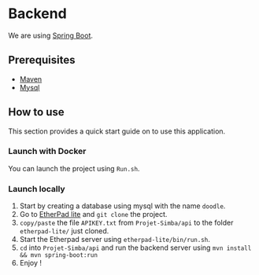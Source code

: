 # Backend

We are using [Spring Boot](https://spring.io/projects/spring-boot).

## Prerequisites

- [Maven](https://maven.apache.org/)
- [Mysql](https://www.mysql.com/fr/)

## How to use

This section provides a quick start guide on to use this application.

### Launch with Docker

You can launch the project using `Run.sh`.

### Launch locally

1. Start by creating a database using mysql with the name `doodle`.
2. Go to [EtherPad lite](https://github.com/ether/etherpad-lite) and `git clone` the project.
3. `copy/paste` the file `APIKEY.txt` from `Projet-Simba/api` to the folder `etherpad-lite/` just cloned.
4. Start the Etherpad server using `etherpad-lite/bin/run.sh`.
5. `cd` into `Projet-Simba/api` and run the backend server using `mvn install && mvn spring-boot:run`
6. Enjoy ! 
